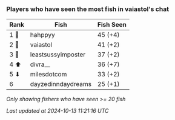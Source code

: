 ### Players who have seen the most fish in vaiastol's chat
| Rank | Fish | Fish Seen |
|------|--------|-----------|
| 1 🥇  | hahppyy  | 45 (+4) |
| 2 🥈  | vaiastol  | 41 (+2) |
| 3 🥉  | leastsussyimposter  | 37 (+2) |
| 4 ⬆ | divra__  | 36 (+7) |
| 5 ⬇ | milesdotcom  | 33 (+2) |
| 6  | dayzedinndaydreams  | 25 (+1) |

_Only showing fishers who have seen >= 20 fish_

_Last updated at 2024-10-13 11:21:16 UTC_